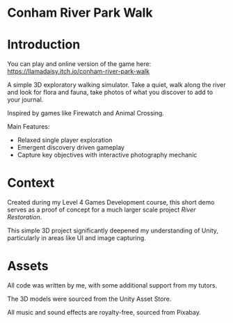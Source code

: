 # Conham River Park Walk

# Introduction

You can play and online version of the game here: https://llamadaisy.itch.io/conham-river-park-walk

A simple 3D exploratory walking simulator. Take a quiet, walk along the river and look for flora and fauna, take photos of what you discover to add to your journal.

Inspired by games like Firewatch and Animal Crossing.

Main Features:
- Relaxed single player exploration 
- Emergent discovery driven gameplay
- Capture key objectives with interactive photography mechanic


# Context

Created during my Level 4 Games Development course, this short demo serves as a proof of concept for a much larger scale project *River Restoration*. 

This simple 3D project significantly deepened my understanding of Unity, particularly in areas like UI and image capturing.

# Assets

All code was written by me, with some additional support from my tutors.

The 3D models were sourced from the Unity Asset Store.

All music and sound effects are royalty-free, sourced from Pixabay.
